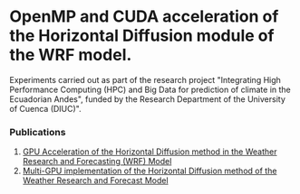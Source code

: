 # OpenMP and CUDA acceleration of the Horizontal Diffusion module of the WRF model.

Experiments carried out as part of the research project "Integrating High Performance Computing (HPC) and Big Data for prediction of climate in the Ecuadorian Andes", funded by the Research Department of the University of Cuenca (DIUC)". 

### Publications
1. [GPU Acceleration of the Horizontal Diffusion method in the Weather Research and Forecasting (WRF) Model](http://ieeexplore.ieee.org/document/7287033/)
2. [Multi-GPU implementation of the Horizontal Diffusion
method of the Weather Research and Forecast Model](https://dl.acm.org/citation.cfm?id=2883407)

